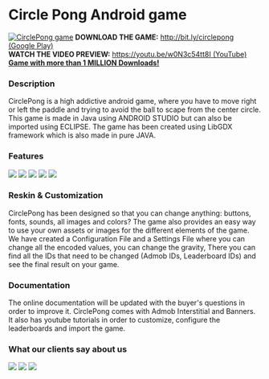 # Circle Pong Android game
[![](http://i.imgur.com/SDmHzxV.png "CirclePong game")](http://bit.ly/circlepong) **DOWNLOAD THE GAME:** [http://bit.ly/circlepong (Google Play)](http://bit.ly/circlepong)  
**WATCH THE VIDEO PREVIEW:** [https://youtu.be/w0N3c54tt8I (YouTube)](https://www.youtube.com/watch?v=w0N3c54tt8I )  
**[Game with more than 1 MILLION Downloads!](https://play.google.com/store/apps/details?id=com.ados.dairedekal)**

### Description

CirclePong is a high addictive android game, where you have to move right or left the paddle and trying to avoid the ball to scape from the center circle.  
This game is made in Java using ANDROID STUDIO but can also be imported using ECLIPSE. The game has been created using LibGDX framework which is also made in pure JAVA.

### Features

[![](http://i.imgur.com/DHIKHmX.png)](http://goo.gl/GDPOaB) [![](https://i.imgur.com/Jg9JayN.png)](https://youtu.be/LkPgAgx83sM) ![](https://i.imgur.com/u7uixyk.png) ![](https://i.imgur.com/CzSxXR8.png) ![](http://i.imgur.com/yuQOkrI.png)

### Reskin & Customization

CirclePong has been designed so that you can change anything: buttons, fonts, sounds, all images and colors? The game also provides an easy way to use your own assets or images for the different elements of the game.  
We have created a Configuration File and a Settings File where you can change all the encoded values, you can change the gravity, There you can find all the IDs that need to be changed (Admob IDs, Leaderboard IDs) and see the final result on your game.

### Documentation

The online documentation will be updated with the buyer's questions in order to improve it. CirclePong comes with Admob Interstitial and Banners. It also has youtube tutorials in order to customize, configure the leaderboards and import the game.

### What our clients say about us

![](https://i.gyazo.com/0d3e47e9e5413620725824df97c85f76.png) ![](https://i.gyazo.com/a7cc0341f15d8a8f3e6b76fdf98a728a.png) ![](https://i.gyazo.com/286efa8ae974a5c2f47ea988d947db29.png)  
